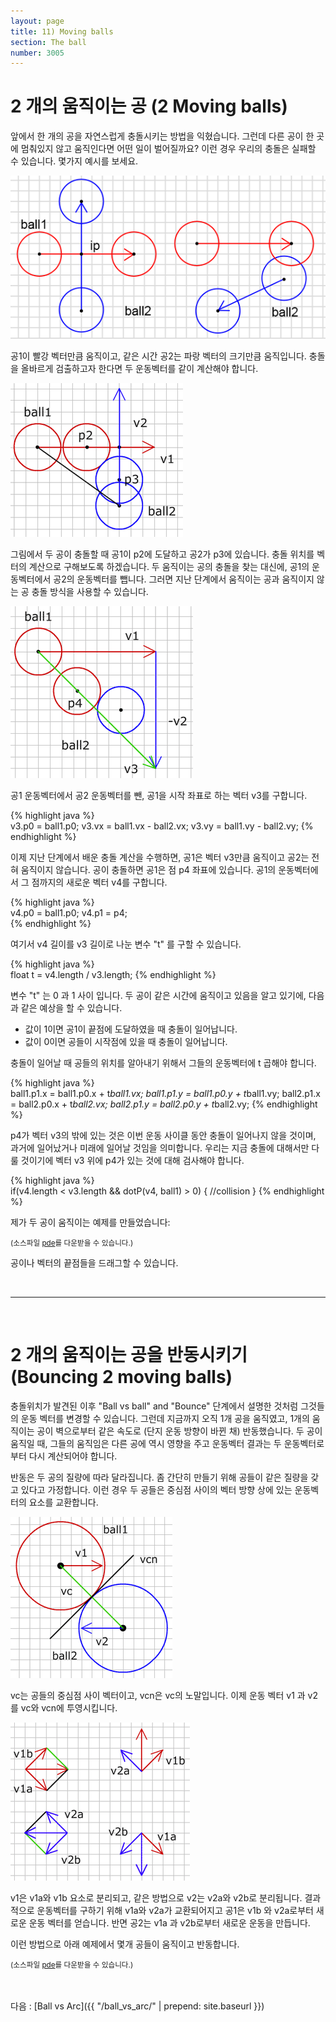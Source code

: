 ```yaml
---
layout: page
title: 11) Moving balls
section: The ball
number: 3005
---
```


# 2 개의 움직이는 공 (2 Moving balls)

앞에서 한 개의 공을 자연스럽게 충돌시키는 방법을 익혔습니다. 
그런데 다른 공이 한 곳에 멈춰있지 않고 움직인다면 어떤 일이 벌어질까요? 
이런 경우 우리의 충돌은 실패할 수 있습니다. 몇가지 예시를 보세요.

![Alt 공들이 충돌이 실패할 경우](../img/tut11_1.gif)

공1이 빨강 벡터만큼 움직이고, 같은 시간 공2는 파랑 벡터의 크기만큼 움직입니다. 충돌을 올바르게 검출하고자 한다면 두 운동벡터를 같이 계산해야 합니다.

![Alt 움직이는 공들의 충돌](../img/tut11_3.gif)

그림에서 두 공이 충돌할 때 공1이 p2에 도달하고 공2가 p3에 있습니다. 
충돌 위치를 벡터의 계산으로 구해보도록 하겠습니다.
두 움직이는 공의 충돌을 찾는 대신에, 공1의 운동벡터에서 공2의 운동벡터를 뺍니다.
그러면 지난 단계에서 움직이는 공과 움직이지 않는 공 충돌 방식을 사용할 수 있습니다.

![Alt 움직이지 않는 공과의 충돌](../img/tut11_4.gif)

공1 운동벡터에서 공2 운동벡터를 뺀, 공1을 시작 좌표로 하는 벡터 v3를 구합니다.

{% highlight java %}  
v3.p0 = ball1.p0;
v3.vx = ball1.vx - ball2.vx;
v3.vy = ball1.vy - ball2.vy;
{% endhighlight %}

이제 지난 단계에서 배운 충돌 계산을 수행하면, 공1은 벡터 v3만큼 움직이고 공2는 전혀 움직이지 않습니다. 
공이 충돌하면 공1은 점 p4 좌표에 있습니다. 공1의 운동벡터에서 그 점까지의 새로운 벡터 v4를 구합니다.

{% highlight java %}  
v4.p0 = ball1.p0;
v4.p1 = p4;     
{% endhighlight %}

여기서 v4 길이를 v3 길이로 나눈 변수 "t" 를 구할 수 있습니다.

{% highlight java %}  
float t = v4.length / v3.length;
{% endhighlight %}

변수 "t" 는 0 과 1 사이 입니다. 두 공이 같은 시간에 움직이고 있음을 알고 있기에, 다음과 같은 예상을 할 수 있습니다.

* 값이 1이면 공1이 끝점에 도달하였을 때 충돌이 일어납니다. 
* 값이 0이면 공들이 시작점에 있을 때 충돌이 일어납니다. 

충돌이 일어날 때 공들의 위치를 알아내기 위해서 그들의 운동벡터에 t 곱해야 합니다.

{% highlight java %}  
ball1.p1.x = ball1.p0.x + t*ball1.vx;
ball1.p1.y = ball1.p0.y + t*ball1.vy;
ball2.p1.x = ball2.p0.x + t*ball2.vx;
ball2.p1.y = ball2.p0.y + t*ball2.vy;
{% endhighlight %}

p4가 벡터 v3의 밖에 있는 것은 이번 운동 사이클 동안 충돌이 일어나지 않을 것이며, 과거에 일어났거나 미래에 일어날 것임을 의미합니다. 
우리는 지금 충돌에 대해서만 다룰 것이기에 벡터 v3 위에 p4가 있는 것에 대해 검사해야 합니다.

{% highlight java %}  
if(v4.length < v3.length && dotP(v4, ball1) > 0) {
  //collision
}
{% endhighlight %}

제가 두 공이 움직이는 예제를 만들었습니다:

<canvas data-processing-sources="../data/two_moving_balls.pde"></canvas>
<small>(소스파일 [pde](../data/two_moving_balls.pde)를 다운받을 수 있습니다.)</small>


공이나 벡터의 끝점들을 드래그할 수 있습니다.


<br>

-----

<br>

# 2 개의 움직이는 공을 반동시키기<br>(Bouncing 2 moving balls)

충돌위치가 발견된 이후 "Ball vs ball" and "Bounce" 단계에서 설명한 것처럼 그것들의 운동 벡터를 변경할 수 있습니다. 그런데 지금까지 오직 1개 공을 움직였고, 1개의 움직이는 공이 벽으로부터 같은 속도로 (단지 운동 방향이 바뀐 채) 반동했습니다. 두 공이 움직일 때, 그들의 움직임은 다른 공에 역시 영향을 주고 운동벡터 결과는 두 운동벡터로부터 다시 계산되어야 합니다.

반동은 두 공의 질량에 따라 달라집니다. 좀 간단히 만들기 위해 공들이 같은 질량을 갖고 있다고 가정합니다. 
이런 경우 두 공들은 중심점 사이의 벡터 방향 상에 있는 운동벡터의 요소를 교환합니다.

![Alt 움직이는 2 공의 충돌](../img/tut11_5.gif)

vc는 공들의 중심점 사이 벡터이고, vcn은 vc의 노말입니다. 이제 운동 벡터 v1 과 v2 를 vc와 vcn에 투영시킵니다.

![Alt 두 공의 벡터 요소 교환](../img/tut11_6.gif)

v1은 v1a와 v1b 요소로 분리되고, 같은 방법으로 v2는 v2a와 v2b로 분리됩니다. 결과적으로 운동벡터를 구하기 위해 v1a와 v2a가 교환되어지고 공1은 v1b 와 v2a로부터 새로운 운동 벡터를 얻습니다. 반면 공2는 v1a 과 v2b로부터 새로운 운동을 만듭니다.

이런 방법으로 아래 예제에서 몇개 공들이 움직이고 반동합니다.

<canvas data-processing-sources="../data/bouncing_2_moving_balls.pde"></canvas>
<small>(소스파일 [pde](../data/bouncing_2_moving_balls.pde)를 다운받을 수 있습니다.)</small>


<br>
<br>
다음 : [Ball vs Arc]({{ "/ball_vs_arc/" | prepend: site.baseurl }})



